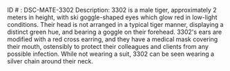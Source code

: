 ID # : DSC-MATE-3302
Description: 3302 is a male tiger, approximately 2 meters in height, with ski goggle-shaped eyes which glow red in low-light conditions. Their head is not arranged in a typical tiger manner, displaying a distinct green hue, and bearing a goggle on their forehead. 3302's ears are modified with a red cross earring, and they have a medical mask covering their mouth, ostensibly to protect their colleagues and clients from any possible infection. While not wearing a suit, 3302 can be seen wearing a silver chain around their neck.